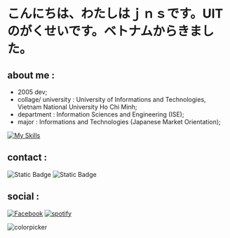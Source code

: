 # こんにちは、わたしはｊｎｓです。UITのがくせいです。ベトナムからきました。
## about me :
- 2005 dev;
- collage/ university : University of Informations and Technologies, Vietnam National University Ho Chi Minh;
- department : Information Sciences and Engineering (ISE);
- major : Informations and Technologies (Japanese Market Orientation);

[![My Skills](https://skillicons.dev/icons?i=py,java,kotlin,linux,cs,cpp,powershell)](https://skillicons.dev)

## contact :
![Static Badge](https://img.shields.io/badge/discord-jnsss__new-blue) ![Static Badge](https://img.shields.io/badge/email-giangtemp225%40gmail.com-cyan)


## social :
[![Facebook](https://img.shields.io/badge/Facebook-%231877F2.svg?logo=Facebook&logoColor=white)](https://facebook.com/llcdjns)
[![spotify](https://img.shields.io/badge/Spotify-%231ED760?&style=flat-square&logo=spotify&logoColor=white)](https://open.spotify.com/user/314i44rwsen4axs4kpaolrn52ctq?si=b8450051242a458d)

![colorpicker](https://media.tenor.com/thvZXbONJO4AAAAC/amelia-watson.gif 'Amelia Waston 4life')
<!-- **sillygiang2f5/sillygiang2f5** is a ✨ _special_ ✨ repository because its `README.md` (this file) appears on your GitHub profile. -->

<!-- Here are some ideas to get you started: -->
